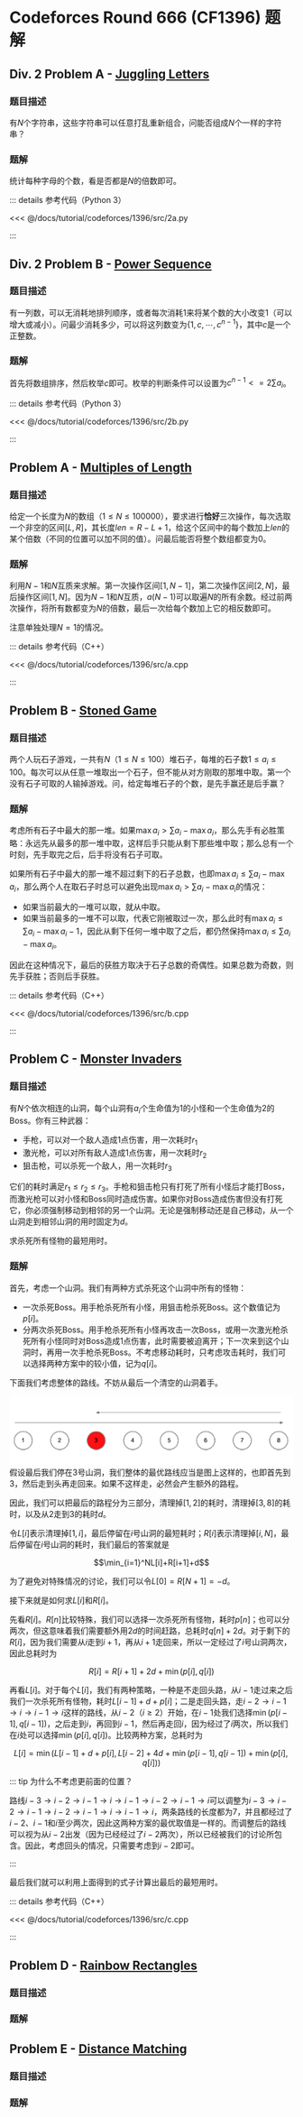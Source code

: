 # Codeforces Round 666 (CF1396) 题解

## Div. 2 Problem A - [Juggling Letters](https://codeforces.com/contest/1397/problem/A)

### 题目描述

有$N$个字符串，这些字符串可以任意打乱重新组合，问能否组成$N$个一样的字符串？

### 题解

统计每种字母的个数，看是否都是$N$的倍数即可。

::: details 参考代码（Python 3）

<<< @/docs/tutorial/codeforces/1396/src/2a.py

:::

## Div. 2 Problem B - [Power Sequence](https://codeforces.com/contest/1397/problem/B)

### 题目描述

有一列数，可以无消耗地排列顺序，或者每次消耗$1$来将某个数的大小改变$1$（可以增大或减小）。问最少消耗多少，可以将这列数变为$\{1,c,\cdots,c^{n-1}\}$，其中$c$是一个正整数。

### 题解

首先将数组排序，然后枚举$c$即可。枚举的判断条件可以设置为$c^{n-1}<=2\sum a_i$。

::: details 参考代码（Python 3）

<<< @/docs/tutorial/codeforces/1396/src/2b.py

:::

## Problem A - [Multiples of Length](https://codeforces.com/contest/1396/problem/A)

### 题目描述

给定一个长度为$N$的数组（$1\leq N\leq100000$），要求进行**恰好**三次操作，每次选取一个非空的区间$[L,R]$，其长度$len=R-L+1$，给这个区间中的每个数加上$len$的某个倍数（不同的位置可以加不同的值）。问最后能否将整个数组都变为$0$。

### 题解

利用$N-1$和$N$互质来求解。第一次操作区间$[1,N-1]$，第二次操作区间$[2,N]$，最后操作区间$[1,N]$。因为$N-1$和$N$互质，$a(N-1)$可以取遍$N$的所有余数。经过前两次操作，将所有数都变为$N$的倍数，最后一次给每个数加上它的相反数即可。

注意单独处理$N=1$的情况。

::: details 参考代码（C++）

<<< @/docs/tutorial/codeforces/1396/src/a.cpp

:::

## Problem B - [Stoned Game](https://codeforces.com/contest/1396/problem/B)

### 题目描述

两个人玩石子游戏，一共有$N$（$1\leq N\leq100$）堆石子，每堆的石子数$1\leq a_i\leq100$。每次可以从任意一堆取出一个石子，但不能从对方刚取的那堆中取。第一个没有石子可取的人输掉游戏。问，给定每堆石子的个数，是先手赢还是后手赢？

### 题解

考虑所有石子中最大的那一堆。如果$\max a_i>\sum a_i - \max a_i$，那么先手有必胜策略：永远先从最多的那一堆中取，这样后手只能从剩下那些堆中取；那么总有一个时刻，先手取完之后，后手将没有石子可取。

如果所有石子中最大的那一堆不超过剩下的石子总数，也即$\max a_i\leq\sum a_i - \max a_i$，那么两个人在取石子时总可以避免出现$\max a_i>\sum a_i - \max a_i$的情况：

- 如果当前最大的一堆可以取，就从中取。
- 如果当前最多的一堆不可以取，代表它刚被取过一次，那么此时有$\max a_i\leq\sum a_i - \max a_i - 1$，因此从剩下任何一堆中取了之后，都仍然保持$\max a_i\leq\sum a_i - \max a_i$。

因此在这种情况下，最后的获胜方取决于石子总数的奇偶性。如果总数为奇数，则先手获胜；否则后手获胜。

::: details 参考代码（C++）

<<< @/docs/tutorial/codeforces/1396/src/b.cpp

:::

## Problem C - [Monster Invaders](https://codeforces.com/contest/1396/problem/C)

### 题目描述

有$N$个依次相连的山洞，每个山洞有$a_i$个生命值为$1$的小怪和一个生命值为$2$的Boss。你有三种武器：

- 手枪，可以对一个敌人造成$1$点伤害，用一次耗时$r_1$
- 激光枪，可以对所有敌人造成$1$点伤害，用一次耗时$r_2$
- 狙击枪，可以杀死一个敌人，用一次耗时$r_3$

它们的耗时满足$r_1\leq r_2\leq r_3$。手枪和狙击枪只有打死了所有小怪后才能打Boss，而激光枪可以对小怪和Boss同时造成伤害。如果你对Boss造成伤害但没有打死它，你必须强制移动到相邻的另一个山洞。无论是强制移动还是自己移动，从一个山洞走到相邻山洞的用时固定为$d$。

求杀死所有怪物的最短用时。

### 题解

首先，考虑一个山洞。我们有两种方式杀死这个山洞中所有的怪物：

- 一次杀死Boss。用手枪杀死所有小怪，用狙击枪杀死Boss。这个数值记为$p[i]$。
- 分两次杀死Boss。用手枪杀死所有小怪再攻击一次Boss，或用一次激光枪杀死所有小怪同时对Boss造成$1$点伤害，此时需要被迫离开；下一次来到这个山洞时，再用一次手枪杀死Boss。不考虑移动耗时，只考虑攻击耗时，我们可以选择两种方案中的较小值，记为$q[i]$。

下面我们考虑整体的路线。不妨从最后一个清空的山洞着手。

![P3配图](./P3.png)
假设最后我们停在$3$号山洞，我们整体的最优路线应当是图上这样的，也即首先到$3$，然后走到头再走回来。如果不这样走，必然会产生额外的路程。

因此，我们可以把最后的路程分为三部分，清理掉$[1,2]$的耗时，清理掉$[3,8]$的耗时，以及从$2$走到$3$的耗时$d$。

令$L[i]$表示清理掉$[1,i]$，最后停留在$i$号山洞的最短耗时；$R[i]$表示清理掉$[i,N]$，最后停留在$i$号山洞的耗时，我们最后的答案就是

$$\min_{i=1}^NL[i]+R[i+1]+d$$

为了避免对特殊情况的讨论，我们可以令$L[0]=R[N+1]=-d$。

接下来就是如何求$L[i]$和$R[i]$。

先看$R[i]$。$R[n]$比较特殊，我们可以选择一次杀死所有怪物，耗时$p[n]$；也可以分两次，但这意味着我们需要额外用$2d$的时间赶路，总耗时$q[n]+2d$。对于剩下的$R[i]$，因为我们需要从$i$走到$i+1$，再从$i+1$走回来，所以一定经过了$i$号山洞两次，因此总耗时为

$$R[i]=R[i+1]+2d+\min(p[i],q[i])$$

再看$L[i]$。对于每个$L[i]$，我们有两种策略，一种是不走回头路，从$i-1$走过来之后我们一次杀死所有怪物，耗时$L[i-1]+d+p[i]$；二是走回头路，走$i-2\rightarrow i-1\rightarrow i\rightarrow i-1\rightarrow i$这样的路线，从$i-2$（$i\geq2$）开始，在$i-1$处我们选择$\min(p[i-1],q[i-1])$，之后走到$i$，再回到$i-1$，然后再走回$i$，因为经过了$i$两次，所以我们在$i$处可以选择$\min(p[i],q[i])$。比较两种方案，总耗时为

$$L[i]=\min(L[i-1]+d+p[i],L[i-2]+4d+\min(p[i-1],q[i-1])+\min(p[i],q[i]))$$

::: tip 为什么不考虑更前面的位置？

路线$i-3\rightarrow i-2\rightarrow i-1\rightarrow i\rightarrow i-1\rightarrow i-2\rightarrow i-1\rightarrow i$可以调整为$i-3\rightarrow i-2\rightarrow i-1\rightarrow i-2\rightarrow i-1\rightarrow i\rightarrow i-1\rightarrow i$，两条路线的长度都为$7$，并且都经过了$i-2$、$i-1$和$i$至少两次，因此这两种方案的最优取值是一样的。而调整后的路线可以视为从$i-2$出发（因为已经经过了$i-2$两次），所以已经被我们的讨论所包含。因此，考虑回头的情况，只需要考虑到$i-2$即可。

:::

最后我们就可以利用上面得到的式子计算出最后的最短用时。

::: details 参考代码（C++）

<<< @/docs/tutorial/codeforces/1396/src/c.cpp

:::

## Problem D - [Rainbow Rectangles](https://codeforces.com/contest/1396/problem/D)

### 题目描述

### 题解

## Problem E - [Distance Matching](https://codeforces.com/contest/1396/problem/E)

### 题目描述

### 题解

<Utterances />
